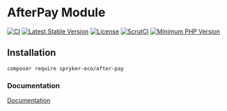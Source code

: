 # AfterPay Module

[![CI](https://github.com/spryker-eco/after-pay/workflows/CI/badge.svg?branch=master)](https://github.com/spryker-eco/after-pay/actions?query=workflow%3ACI+branch%3Amaster)
[![Latest Stable Version](https://poser.pugx.org/spryker-eco/after-pay/v/stable.svg)](https://packagist.org/packages/spryker-eco/after-pay)
[![License](https://img.shields.io/github/license/spryker-eco/after-pay.svg?b=master)](https://github.com/spryker-eco/after-pay)
[![ScrutCI](https://scrutinizer-ci.com/g/spryker-eco/after-pay/badges/build.png?b=master)](https://scrutinizer-ci.com/g/spryker-eco/after-pay/build-status/master)
[![Minimum PHP Version](https://img.shields.io/badge/php-%3E%3D%207.4-8892BF.svg)](https://php.net/)

## Installation

```
composer require spryker-eco/after-pay
```

### Documentation

[Documentation](https://documentation.spryker.com/industry_partners/payment/afterpay/afterpay.htm)
